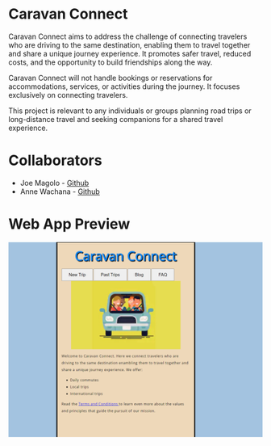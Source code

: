 # Caravan Connect

Caravan Connect aims to address the challenge of connecting travelers who are driving to the same destination, enabling them to travel together and share a unique journey experience. It promotes safer travel, reduced costs, and the opportunity to build friendships along the way.


Caravan Connect will not handle bookings or reservations for accommodations, services, or activities during the journey. It focuses exclusively on connecting travelers.

This project is relevant to any individuals or groups planning road trips or long-distance travel and seeking companions for a shared travel experience.

# Collaborators 

- Joe Magolo - [Github](https://github.com/ETHreds)
- Anne Wachana - [Github](https://github.com/a11y-2824)

# Web App Preview
![caravan_connect](image.png)
